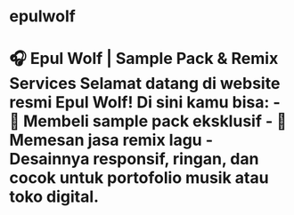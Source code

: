# epulwolf
# 🎧 Epul Wolf | Sample Pack &amp; Remix Services  Selamat datang di website resmi Epul Wolf!   Di sini kamu bisa:  - 🎵 Membeli sample pack eksklusif - 🔁 Memesan jasa remix lagu - Desainnya responsif, ringan, dan cocok untuk portofolio musik atau toko digital.
